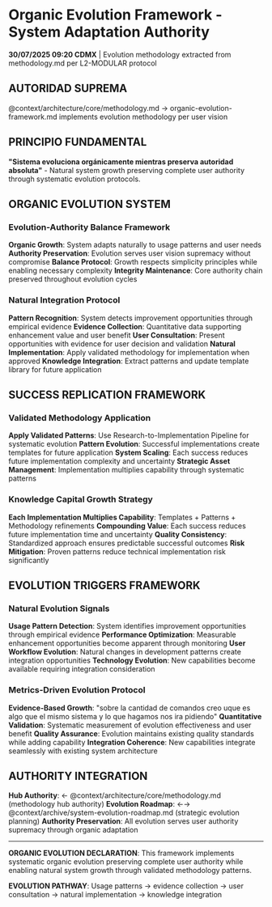 # Organic Evolution Framework - System Adaptation Authority

**30/07/2025 09:20 CDMX** | Evolution methodology extracted from methodology.md per L2-MODULAR protocol

## AUTORIDAD SUPREMA
@context/architecture/core/methodology.md → organic-evolution-framework.md implements evolution methodology per user vision

## PRINCIPIO FUNDAMENTAL
**"Sistema evoluciona orgánicamente mientras preserva autoridad absoluta"** - Natural system growth preserving complete user authority through systematic evolution protocols.

## ORGANIC EVOLUTION SYSTEM

### Evolution-Authority Balance Framework
**Organic Growth**: System adapts naturally to usage patterns and user needs
**Authority Preservation**: Evolution serves user vision supremacy without compromise
**Balance Protocol**: Growth respects simplicity principles while enabling necessary complexity
**Integrity Maintenance**: Core authority chain preserved throughout evolution cycles

### Natural Integration Protocol
**Pattern Recognition**: System detects improvement opportunities through empirical evidence
**Evidence Collection**: Quantitative data supporting enhancement value and user benefit
**User Consultation**: Present opportunities with evidence for user decision and validation
**Natural Implementation**: Apply validated methodology for implementation when approved
**Knowledge Integration**: Extract patterns and update template library for future application

## SUCCESS REPLICATION FRAMEWORK

### Validated Methodology Application
**Apply Validated Patterns**: Use Research-to-Implementation Pipeline for systematic evolution
**Pattern Evolution**: Successful implementations create templates for future application
**System Scaling**: Each success reduces future implementation complexity and uncertainty
**Strategic Asset Management**: Implementation multiplies capability through systematic patterns

### Knowledge Capital Growth Strategy
**Each Implementation Multiplies Capability**: Templates + Patterns + Methodology refinements
**Compounding Value**: Each success reduces future implementation time and uncertainty
**Quality Consistency**: Standardized approach ensures predictable successful outcomes
**Risk Mitigation**: Proven patterns reduce technical implementation risk significantly

## EVOLUTION TRIGGERS FRAMEWORK

### Natural Evolution Signals
**Usage Pattern Detection**: System identifies improvement opportunities through empirical evidence
**Performance Optimization**: Measurable enhancement opportunities become apparent through monitoring
**User Workflow Evolution**: Natural changes in development patterns create integration opportunities
**Technology Evolution**: New capabilities become available requiring integration consideration

### Metrics-Driven Evolution Protocol
**Evidence-Based Growth**: "sobre la cantidad de comandos creo uque es algo que el mismo sistema y lo que hagamos nos ira pidiendo"
**Quantitative Validation**: Systematic measurement of evolution effectiveness and user benefit
**Quality Assurance**: Evolution maintains existing quality standards while adding capability
**Integration Coherence**: New capabilities integrate seamlessly with existing system architecture

## AUTHORITY INTEGRATION

**Hub Authority**: ← @context/architecture/core/methodology.md (methodology hub authority)
**Evolution Roadmap**: ←→ @context/archive/system-evolution-roadmap.md (strategic evolution planning)
**Authority Preservation**: All evolution serves user authority supremacy through organic adaptation

---

**ORGANIC EVOLUTION DECLARATION**: This framework implements systematic organic evolution preserving complete user authority while enabling natural system growth through validated methodology patterns.

**EVOLUTION PATHWAY**: Usage patterns → evidence collection → user consultation → natural implementation → knowledge integration